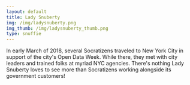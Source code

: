 ```yaml
---
layout: default
title: Lady Snuberty
img: /img/ladysnuberty.png
img_thumb: /img/ladysnuberty_thumb.png
type: snuffie
---
```


In early March of 2018, several Socratizens traveled to New York City in support of the city's Open Data Week. While there, they met with city leaders and trained folks at myriad NYC agencies. There's nothing Lady Snuberty loves to see more than Socratizens working alongside its government customers!